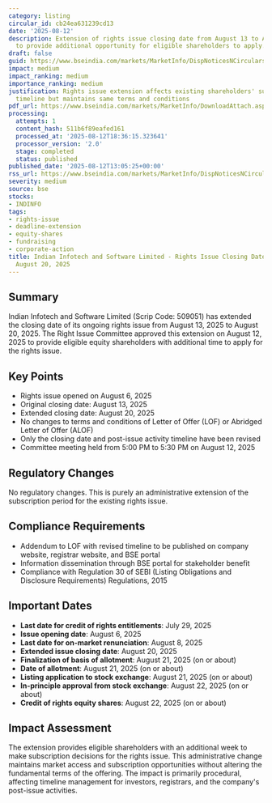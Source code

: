 ```yaml
---
category: listing
circular_id: cb24ea631239cd13
date: '2025-08-12'
description: Extension of rights issue closing date from August 13 to August 20, 2025
  to provide additional opportunity for eligible shareholders to apply.
draft: false
guid: https://www.bseindia.com/markets/MarketInfo/DispNoticesNCirculars.aspx?Noticeid={18F6FCAF-AADC-413D-917C-3CBD6D26C777}&noticeno=20250812-35&dt=08/12/2025&icount=35&totcount=50&flag=0
impact: medium
impact_ranking: medium
importance_ranking: medium
justification: Rights issue extension affects existing shareholders' subscription
  timeline but maintains same terms and conditions
pdf_url: https://www.bseindia.com/markets/MarketInfo/DownloadAttach.aspx?id=20250812-35&attachedId=776eef93-8eb1-4209-88b2-e6eadfbfd398
processing:
  attempts: 1
  content_hash: 511b6f89eafed161
  processed_at: '2025-08-12T18:36:15.323641'
  processor_version: '2.0'
  stage: completed
  status: published
published_date: '2025-08-12T13:05:25+00:00'
rss_url: https://www.bseindia.com/markets/MarketInfo/DispNoticesNCirculars.aspx?Noticeid={18F6FCAF-AADC-413D-917C-3CBD6D26C777}&noticeno=20250812-35&dt=08/12/2025&icount=35&totcount=50&flag=0
severity: medium
source: bse
stocks:
- INDINFO
tags:
- rights-issue
- deadline-extension
- equity-shares
- fundraising
- corporate-action
title: Indian Infotech and Software Limited - Rights Issue Closing Date Extended to
  August 20, 2025
---
```


## Summary

Indian Infotech and Software Limited (Scrip Code: 509051) has extended the closing date of its ongoing rights issue from August 13, 2025 to August 20, 2025. The Right Issue Committee approved this extension on August 12, 2025 to provide eligible equity shareholders with additional time to apply for the rights issue.

## Key Points

- Rights issue opened on August 6, 2025
- Original closing date: August 13, 2025
- Extended closing date: August 20, 2025
- No changes to terms and conditions of Letter of Offer (LOF) or Abridged Letter of Offer (ALOF)
- Only the closing date and post-issue activity timeline have been revised
- Committee meeting held from 5:00 PM to 5:30 PM on August 12, 2025

## Regulatory Changes

No regulatory changes. This is purely an administrative extension of the subscription period for the existing rights issue.

## Compliance Requirements

- Addendum to LOF with revised timeline to be published on company website, registrar website, and BSE portal
- Information dissemination through BSE portal for stakeholder benefit
- Compliance with Regulation 30 of SEBI (Listing Obligations and Disclosure Requirements) Regulations, 2015

## Important Dates

- **Last date for credit of rights entitlements**: July 29, 2025
- **Issue opening date**: August 6, 2025
- **Last date for on-market renunciation**: August 8, 2025
- **Extended issue closing date**: August 20, 2025
- **Finalization of basis of allotment**: August 21, 2025 (on or about)
- **Date of allotment**: August 21, 2025 (on or about)
- **Listing application to stock exchange**: August 21, 2025 (on or about)
- **In-principle approval from stock exchange**: August 22, 2025 (on or about)
- **Credit of rights equity shares**: August 22, 2025 (on or about)

## Impact Assessment

The extension provides eligible shareholders with an additional week to make subscription decisions for the rights issue. This administrative change maintains market access and subscription opportunities without altering the fundamental terms of the offering. The impact is primarily procedural, affecting timeline management for investors, registrars, and the company's post-issue activities.